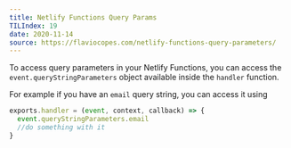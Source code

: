 ```yaml
---
title: Netlify Functions Query Params
TILIndex: 19
date: 2020-11-14
source: https://flaviocopes.com/netlify-functions-query-parameters/
---
```


To access query parameters in your Netlify Functions, you can access the `event.queryStringParameters` object available inside the `handler` function.

For example if you have an `email` query string, you can access it using

```javascript
exports.handler = (event, context, callback) => {
  event.queryStringParameters.email
  //do something with it
}
```
